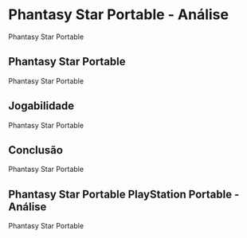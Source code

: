 ---
---

# Phantasy Star Portable - Análise

Phantasy Star Portable

## Phantasy Star Portable

Phantasy Star Portable

## Jogabilidade

Phantasy Star Portable

## Conclusão

Phantasy Star Portable

## Phantasy Star Portable PlayStation Portable - Análise

Phantasy Star Portable
